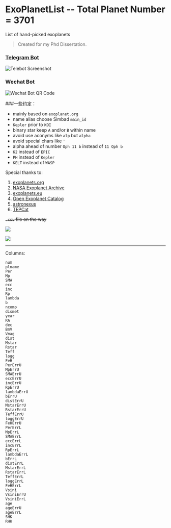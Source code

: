 # ExoPlanetList -- Total Planet Number = 3701
List of hand-picked exoplanets

> Created for my Phd Dissertation.

### [Telegram Bot](https://telegram.me/exoplanets_bot) 
![Telebot Screenshot](./telegrambot.png)

### Wechat Bot
![Wechat Bot QR Code](wechat_bot.jpg)


###一些约定：

- mainly based on `exoplanet.org`
- name alias choose Simbad `main_id`
- `Kepler` prior to `KOI`
- binary star keep `A` and/or `B` within name
- avoid use aconyms like `alp` but `alpha`
- avoid special chars like `'`
- alpha ahead of number `Oph 11 b` instead of `11 Oph b`
- `K2` instead of `EPIC`
- `PH` instead of `Kepler`
- `KELT` instead of `WASP`

Special thanks to:

1. [exoplanets.org](http://exoplanets.org/)
2. [NASA Exoplanet Archive](http://exoplanetarchive.ipac.caltech.edu/index.html)
3. [exoplanets.eu](http://exoplanets.eu/)
4. [Open Exoplanet Catalog](https://github.com/OpenExoplanetCatalogue/open_exoplanet_catalogue)
5. [astronexus](https://github.com/astronexus/HYG-Database)
6. [TEPCat](http://www.astro.keele.ac.uk/jkt/tepcat/rossiter.html)

~~`.csv` file on the way~~

![](exodist.jpg)

![](nearbyplanet.jpg)



---
Columns:
```
num
plname
Per
Mp
SMA
ecc
inc
Rp
lambda
b
ncomp
dismet
year
RA
dec
BmV
Vmag
dist
Mstar
Rstar
Teff
logg
FeH
PerErrU
MpErrU
SMAErrU
eccErrU
incErrU
RpErrU
lambdaErrU
bErrU
distErrU
MstarErrU
RstarErrU
TeffErrU
loggErrU
FeHErrU
PerErrL
MpErrL
SMAErrL
eccErrL
incErrL
RpErrL
lambdaErrL
bErrL
distErrL
MstarErrL
RstarErrL
TeffErrL
loggErrL
FeHErrL
Vsini
VsiniErrU
VsiniErrL
age
ageErrU
ageErrL
SHK
RHK
```

